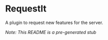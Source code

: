 # RequestIt
A plugin to request new features for the server.

*Note: This README is a pre-generated stub*
